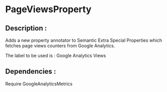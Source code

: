 # PageViewsProperty

## Description : 

Adds a new property annotator to Semantic Extra Special Properties which fetches page views counters from Google Analytics.

The label to be used is : Google Analytics Views

## Dependencies : 

Require GoogleAnalyticsMetrics